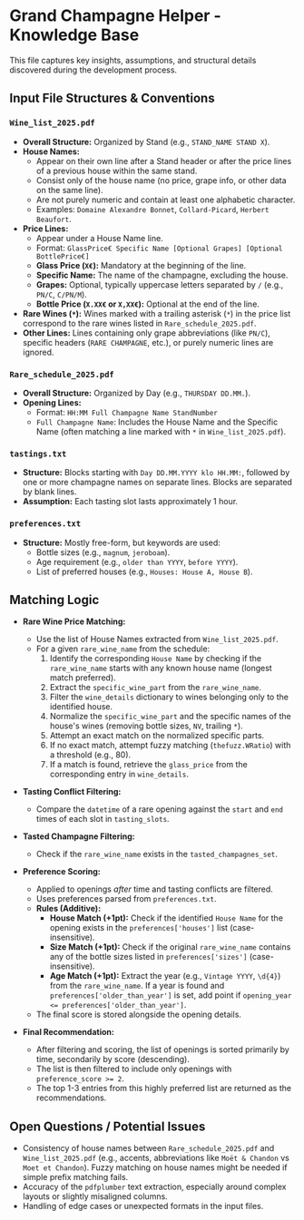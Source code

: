 # Grand Champagne Helper - Knowledge Base

This file captures key insights, assumptions, and structural details discovered during the development process.

## Input File Structures & Conventions

### `Wine_list_2025.pdf`

*   **Overall Structure:** Organized by Stand (e.g., `STAND_NAME STAND X`).
*   **House Names:**
    *   Appear on their own line after a Stand header or after the price lines of a previous house within the same stand.
    *   Consist only of the house name (no price, grape info, or other data on the same line).
    *   Are not purely numeric and contain at least one alphabetic character.
    *   Examples: `Domaine Alexandre Bonnet`, `Collard-Picard`, `Herbert Beaufort`.
*   **Price Lines:**
    *   Appear under a House Name line.
    *   Format: `GlassPrice€ Specific Name [Optional Grapes] [Optional BottlePrice€]`
    *   **Glass Price (`X€`):** Mandatory at the beginning of the line.
    *   **Specific Name:** The name of the champagne, excluding the house.
    *   **Grapes:** Optional, typically uppercase letters separated by `/` (e.g., `PN/C`, `C/PN/M`).
    *   **Bottle Price (`X.XX€` or `X,XX€`):** Optional at the end of the line.
*   **Rare Wines (`*`):** Wines marked with a trailing asterisk (`*`) in the price list correspond to the rare wines listed in `Rare_schedule_2025.pdf`.
*   **Other Lines:** Lines containing only grape abbreviations (like `PN/C`), specific headers (`RARE CHAMPAGNE`, etc.), or purely numeric lines are ignored.

### `Rare_schedule_2025.pdf`

*   **Overall Structure:** Organized by Day (e.g., `THURSDAY DD.MM.`).
*   **Opening Lines:**
    *   Format: `HH:MM Full Champagne Name StandNumber`
    *   `Full Champagne Name`: Includes the House Name and the Specific Name (often matching a line marked with `*` in `Wine_list_2025.pdf`).

### `tastings.txt`

*   **Structure:** Blocks starting with `Day DD.MM.YYYY klo HH.MM:`, followed by one or more champagne names on separate lines. Blocks are separated by blank lines.
*   **Assumption:** Each tasting slot lasts approximately 1 hour.

### `preferences.txt`

*   **Structure:** Mostly free-form, but keywords are used:
    *   Bottle sizes (e.g., `magnum`, `jeroboam`).
    *   Age requirement (e.g., `older than YYYY`, `before YYYY`).
    *   List of preferred houses (e.g., `Houses: House A, House B`).

## Matching Logic

*   **Rare Wine Price Matching:**
    *   Use the list of House Names extracted from `Wine_list_2025.pdf`.
    *   For a given `rare_wine_name` from the schedule:
        1.  Identify the corresponding `House Name` by checking if the `rare_wine_name` starts with any known house name (longest match preferred).
        2.  Extract the `specific_wine_part` from the `rare_wine_name`.
        3.  Filter the `wine_details` dictionary to wines belonging only to the identified house.
        4.  Normalize the `specific_wine_part` and the specific names of the house's wines (removing bottle sizes, `NV`, trailing `*`).
        5.  Attempt an exact match on the normalized specific parts.
        6.  If no exact match, attempt fuzzy matching (`thefuzz.WRatio`) with a threshold (e.g., 80).
        7.  If a match is found, retrieve the `glass_price` from the corresponding entry in `wine_details`.

*   **Tasting Conflict Filtering:**
    *   Compare the `datetime` of a rare opening against the `start` and `end` times of each slot in `tasting_slots`.
*   **Tasted Champagne Filtering:**
    *   Check if the `rare_wine_name` exists in the `tasted_champagnes_set`.

*   **Preference Scoring:**
    *   Applied to openings *after* time and tasting conflicts are filtered.
    *   Uses preferences parsed from `preferences.txt`.
    *   **Rules (Additive):**
        *   **House Match (+1pt):** Check if the identified `House Name` for the opening exists in the `preferences['houses']` list (case-insensitive).
        *   **Size Match (+1pt):** Check if the original `rare_wine_name` contains any of the bottle sizes listed in `preferences['sizes']` (case-insensitive).
        *   **Age Match (+1pt):** Extract the year (e.g., `Vintage YYYY`, `\d{4}`) from the `rare_wine_name`. If a year is found and `preferences['older_than_year']` is set, add point if `opening_year <= preferences['older_than_year']`.
    *   The final score is stored alongside the opening details.
*   **Final Recommendation:**
    *   After filtering and scoring, the list of openings is sorted primarily by time, secondarily by score (descending).
    *   The list is then filtered to include only openings with `preference_score >= 2`.
    *   The top 1-3 entries from this highly preferred list are returned as the recommendations.

## Open Questions / Potential Issues

*   Consistency of house names between `Rare_schedule_2025.pdf` and `Wine_list_2025.pdf` (e.g., accents, abbreviations like `Moët & Chandon` vs `Moet et Chandon`). Fuzzy matching on house names might be needed if simple prefix matching fails.
*   Accuracy of the `pdfplumber` text extraction, especially around complex layouts or slightly misaligned columns.
*   Handling of edge cases or unexpected formats in the input files. 